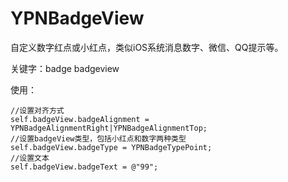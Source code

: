 # YPNBadgeView
自定义数字红点或小红点，类似iOS系统消息数字、微信、QQ提示等。

关键字：badge badgeview

使用：

```
//设置对齐方式
self.badgeView.badgeAlignment = YPNBadgeAlignmentRight|YPNBadgeAlignmentTop;
//设置badgeView类型，包括小红点和数字两种类型
self.badgeView.badgeType = YPNBadgeTypePoint;
//设置文本
self.badgeView.badgeText = @"99";
```
